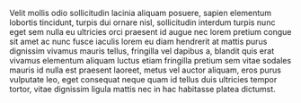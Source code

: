 ﻿<properties
			pageTitle="CSS"
			description="bla bla bla"
			slug="css"
			order="300"
			keywords="css, intellisense, stylesheets"
/>

Velit mollis odio sollicitudin lacinia aliquam posuere, sapien elementum lobortis tincidunt, turpis dui ornare nisl, sollicitudin interdum turpis nunc eget sem nulla eu ultricies orci praesent id augue nec lorem pretium congue sit amet ac nunc fusce iaculis lorem eu diam hendrerit at mattis purus dignissim vivamus mauris tellus, fringilla vel dapibus a, blandit quis erat vivamus elementum aliquam luctus etiam fringilla pretium sem vitae sodales mauris id nulla est praesent laoreet, metus vel auctor aliquam, eros purus vulputate leo, eget consequat neque quam id tellus duis ultricies tempor tortor, vitae dignissim ligula mattis nec in hac habitasse platea dictumst.